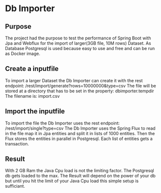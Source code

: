 # Db Importer

## Purpose
The project had the purpose to test the performance of Spring Boot with Jpa and Webflux for the import of larger(3GB file, 10M rows) Dataset. As Database Postgresql is used because easy to use and free and can be run as Docker image.

## Create a inputfile
To import a larger Dataset the Db Importer can create it with the rest endpoint: /rest/import/generate?rows=10000000&type=csv
The file will be stored at a directory that has to be set in the property: dbimporter.tempdir
The filename is: import.csv


## Import the inputfile
To import the file the Db Importer uses the rest endpoint: /rest/import/single?type=csv
The Db Importer uses the Spring Flux to read in the file map it in Jpa entities and split it in lists of 1000 entities. Then the Flux stores the entities in parallel in Postgresql. Each list of entities gets a transaction.

## Result
With 2 GB Ram the Java Cpu load is not the limiting factor. The Postgresql db gets loaded to the max. The Result will depend on the power of your db but until you hit the limit of your Java Cpu load this simple setup is sufficiant. 
